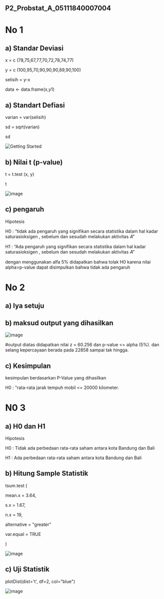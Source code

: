 ## P2_Probstat_A_05111840007004

# No 1

## a) Standar Deviasi

x = c (78,75,67,77,70,72,78,74,77)

y = c (100,95,70,90,90,90,89,90,100)

selisih = y-x

data <- data.frame(x,y1)

## a) Standart Defiasi

varian = var(selisih)

sd = sqrt(varian)

sd

![Getting Started](https://user-images.githubusercontent.com/58022238/170868044-0d8fb33f-dca1-4e4b-801f-dd98095a81e7.png)


## b) Nilai t (p-value)

t = t.test (x, y)

t

![image](https://user-images.githubusercontent.com/58022238/170868173-ccbed65c-ed25-45e2-94ad-4d0530860c96.png)


## c) pengaruh

 Hipotesis
 
H0 : “tidak ada pengaruh yang signifikan secara statistika dalam hal kadar saturasioksigen , sebelum dan sesudah melakukan aktivitas 𝐴”

H1 : “Ada pengaruh yang signifikan secara statistika dalam hal kadar saturasioksigen , sebelum dan sesudah melakukan aktivitas 𝐴”

dengan menggunakan alfa 5% didapatkan bahwa tolak H0 karena nilai alpha>p-value dapat disimpulkan bahwa tidak ada pengaruh 


# No 2

## a) Iya setuju

## b) maksud output yang dihasilkan

![image](https://user-images.githubusercontent.com/58022238/170868631-b646c4c0-4755-4a29-914d-44c691b60023.png)

#output diatas didapatkan nilai z = 60.256 dan p-value <= alpha (5%). dan selang kepercayaan berada pada 22858 sampai tak hingga.

## c) Kesimpulan

kesimpulan berdasarkan P-Value yang dihasilkan

H0 : "rata-rata jarak tempuh mobil <= 20000 kilometer.

# N0 3

## a) H0 dan H1

Hipotesis 

H0 : Tidak ada perbedaan rata-rata saham antara kota Bandung dan Bali

H1 : Ada perbedaan rata-rata saham antara kota Bandung dan Bali

## b) Hitung Sample Statistik

tsum.test (

  mean.x = 3.64,
  
  s.x = 1.67,
  
  n.x = 19,
  
  alternative = "greater"
  
  var.equal = TRUE
  
  )
  
![image](https://user-images.githubusercontent.com/58022238/170878857-d8899622-1de3-4a56-8157-f438f3f8f75c.png)

## c) Uji Statistik

plotDist(dist='t', df=2, col="blue")

![image](https://user-images.githubusercontent.com/58022238/170879787-0d1c9a1e-7871-4e0d-a950-5f9b5bc2f4aa.png)




